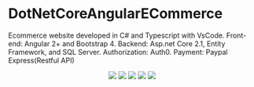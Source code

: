 # DotNetCoreAngularECommerce
Ecommerce website developed in C# and Typescript with VsCode. Front-end: Angular 2+ and Bootstrap 4. Backend: Asp.net Core 2.1, Entity Framework, and SQL Server.  Authorization: Auth0.  Payment: Paypal Express(Restful API)

<p align="center">
  <img src="https://s3.amazonaws.com/chrisyou-backup-website/assets/eCommerceAuth0.png">
  <img src="https://s3.amazonaws.com/chrisyou-backup-website/assets/eCommerce-Buy-New.png">
  <img src="https://s3.amazonaws.com/chrisyou-backup-website/assets/eCommerce-Sell.png">
  <img src="https://s3.amazonaws.com/chrisyou-backup-website/assets/eCommerce-Shopping-Cart.png">
  <img src="https://chrisyou-backup-website.s3.amazonaws.com/assets/CyouWebsite.png">
</p>

